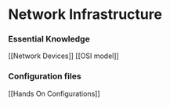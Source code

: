 # Network Infrastructure
### Essential Knowledge 
[[Network Devices]]
[[OSI model]]

### Configuration files
[[Hands On Configurations]]

